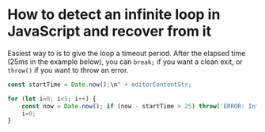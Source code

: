 # How to detect an infinite loop in JavaScript and recover from it

Easiest way to is to give the loop a timeout period. After the elapsed time (25ms in the example below), you can `break;` if you want a clean exit, or `throw()` if you want to throw an error.

```js
const startTime = Date.now();\n" + editorContentStr;

for (let i=0; i<5; i++) {
	const now = Date.now(); if (now - startTime > 25) throw('ERROR: Infinite loop detected. Exiting loop...');
	i=0;
}
```
